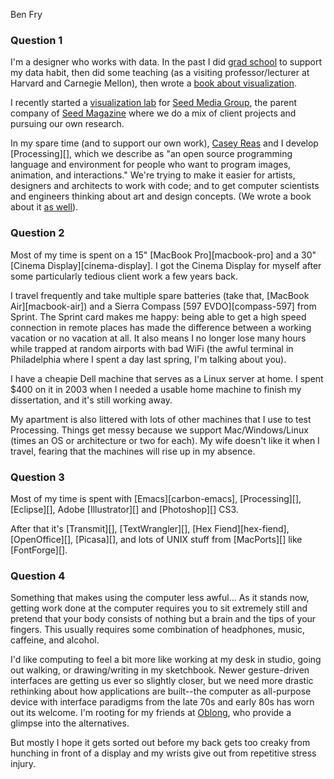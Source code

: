 Ben Fry

### Question 1

I'm a designer who works with data. In the past I did [grad school](http://acg.media.mit.edu/ "The Aesthetics and computation group at MIT.") to support my data habit, then did some teaching (as a visiting professor/lecturer at Harvard and Carnegie Mellon), then wrote a [book about visualization](http://www.oreilly.com/catalog/9780596514556/ "Ben's book, 'Visualizing Data'.").

I recently started a [visualization lab](http://phyllotaxis.net/ "They map data sets.") for [Seed Media Group](http://seedmediagroup.com/ "A media and technology company."), the parent company of [Seed Magazine](http://seedmagazine.com/ "The Seed magazine.") where we do a mix of client projects and pursuing our own research.

In my spare time (and to support our own work), [Casey Reas](http://reas.com/ "Casey's website.") and I develop [Processing][], which we describe as "an open source programming language and environment for people who want to program images, animation, and interactions." We're trying to make it easier for artists, designers and architects to work with code; and to get computer scientists and engineers thinking about art and design concepts. (We wrote a book about it [as well](http://mitpress.mit.edu/catalog/item/default.asp?ttype=2&tid=11251 "Ben and Casey's Processing book.")).

### Question 2

Most of my time is spent on a 15" [MacBook Pro][macbook-pro] and a 30" [Cinema Display][cinema-display]. I got the Cinema Display for myself after some particularly tedious client work a few years back.

I travel frequently and take multiple spare batteries (take that, [MacBook Air][macbook-air]) and a Sierra Compass [597 EVDO][compass-597] from Sprint. The Sprint card makes me happy: being able to get a high speed connection in remote places has made the difference between a working vacation or no vacation at all. It also means I no longer lose many hours while trapped at random airports with bad WiFi (the awful terminal in Philadelphia where I spent a day last spring, I'm talking about you).

I have a cheapie Dell machine that serves as a Linux server at home. I spent $400 on it in 2003 when I needed a usable home machine to finish my dissertation, and it's still working away.

My apartment is also littered with lots of other machines that I use to test Processing. Things get messy because we support Mac/Windows/Linux (times an OS or architecture or two for each). My wife doesn't like it when I travel, fearing that the machines will rise up in my absence.

### Question 3

Most of my time is spent with [Emacs][carbon-emacs], [Processing][], [Eclipse][], Adobe [Illustrator][] and [Photoshop][] CS3.

After that it's [Transmit][], [TextWrangler][], [Hex Fiend][hex-fiend], [OpenOffice][], [Picasa][], and lots of UNIX stuff from [MacPorts][] like [FontForge][].

### Question 4

Something that makes using the computer less awful... As it stands now, getting work done at the computer requires you to sit extremely still and pretend that your body consists of nothing but a brain and the tips of your fingers. This usually requires some combination of headphones, music, caffeine, and alcohol.

I'd like computing to feel a bit more like working at my desk in studio, going out walking, or drawing/writing in my sketchbook. Newer gesture-driven interfaces are getting us ever so slightly closer, but we need more drastic rethinking about how applications are built--the computer as all-purpose device with interface paradigms from the late 70s and early 80s has worn out its welcome. I'm rooting for my friends at [Oblong](http://oblong.com/ "Inventors of the 'g-speak spatial operating environment'."), who provide a glimpse into the alternatives.

But mostly I hope it gets sorted out before my back gets too creaky from hunching in front of a display and my wrists give out from repetitive stress injury.